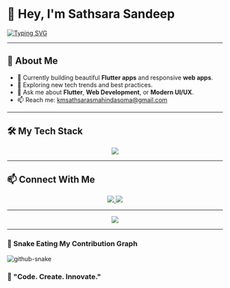 <!-- GitHub Profile README -->

# 👋 Hey, I'm Sathsara Sandeep  

[![Typing SVG](https://readme-typing-svg.herokuapp.com?font=Fira+Code&weight=600&size=24&pause=1000&color=00BFFF&center=true&vCenter=true&width=435&lines=Flutter+Developer;Web+Developer;Tech+Enthusiast;Passionate+about+UI%2FUX)](https://git.io/typing-svg)

---

## 🚀 About Me
- 🔭 Currently building beautiful **Flutter apps** and responsive **web apps**.
- 🧠 Exploring new tech trends and best practices.
- 💬 Ask me about **Flutter**, **Web Development**, or **Modern UI/UX**.
- 📫 Reach me: [kmsathsarasmahindasoma@gmail.com](mailto:kmsathsarasmahindasoma@gmail.com)
---

## 🛠️ My Tech Stack
<div align="center">
  <img src="https://skillicons.dev/icons?i=flutter,dart,html,css,js,react,firebase,git,github,vscode" />
</div>

---


## 📫 Connect With Me
<p align="center">
  <a href="https://www.linkedin.com/in/sathsara-sandeep-477902329/" target="_blank">
    <img src="https://img.shields.io/badge/LinkedIn-0077B5?style=for-the-badge&logo=linkedin&logoColor=white" />
  </a>
  
  <a href="mailto:kmsathsarasmahindasoma@gmail.com" target="_blank">
    <img src="https://img.shields.io/badge/Email-D14836?style=for-the-badge&logo=gmail&logoColor=white" />
  </a>
</p>

---

<p align="center">
  <img src="https://capsule-render.vercel.app/api?type=waving&color=00BFFF&height=150&section=footer"/>
</p>

---

### 🐍 Snake Eating My Contribution Graph
<picture>
  <source media="(prefers-color-scheme: dark)" srcset="https://raw.githubusercontent.com/tobiasmeyhoefer/tobiasmeyhoefer/output/github-snake-dark.svg" />
  <source media="(prefers-color-scheme: light)" srcset="https://raw.githubusercontent.com/tobiasmeyhoefer/tobiasmeyhoefer/output/github-snake.svg" />
  <img alt="github-snake" src="https://raw.githubusercontent.com/tobiasmeyhoefer/tobiasmeyhoefer/output/github-snake.svg" />
</picture>


### 🎯 "Code. Create. Innovate."

